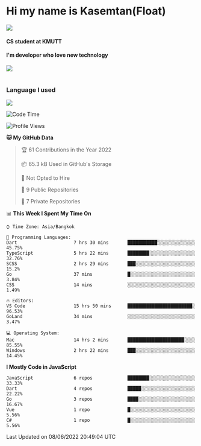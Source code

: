 # Hi my name is Kasemtan(Float)
![](https://64.media.tumblr.com/9c2a8f831efe8da556ffbf89cebb52c9/b86c1ab833a37e32-93/s1280x1920/d000dc22f75df64be2bc150f5fa69c4f6df6bb07.gifv)
#### CS student at KMUTT
#### I'm developer who love new technology
[![](https://github-readme-stats.vercel.app/api?username=FloatKasemtan&show_icons=true&theme=nightowl)]()
#
### Language I used
[![](https://github-readme-stats.vercel.app/api/top-langs/?username=FloatKasemtan&layout=compact&theme=nightowl)]()
<!--START_SECTION:waka-->
![Code Time](http://img.shields.io/badge/Code%20Time-428%20hrs%2023%20mins-blue)

![Profile Views](http://img.shields.io/badge/Profile%20Views-0-blue)

**🐱 My GitHub Data** 

> 🏆 61 Contributions in the Year 2022
 > 
> 📦 65.3 kB Used in GitHub's Storage 
 > 
> 🚫 Not Opted to Hire
 > 
> 📜 9 Public Repositories 
 > 
> 🔑 7 Private Repositories  
 > 
📊 **This Week I Spent My Time On** 

```text
⌚︎ Time Zone: Asia/Bangkok

💬 Programming Languages: 
Dart                     7 hrs 30 mins       ███████████░░░░░░░░░░░░░░   45.75% 
TypeScript               5 hrs 22 mins       ████████░░░░░░░░░░░░░░░░░   32.76% 
SCSS                     2 hrs 29 mins       ███░░░░░░░░░░░░░░░░░░░░░░   15.2% 
Go                       37 mins             █░░░░░░░░░░░░░░░░░░░░░░░░   3.84% 
CSS                      14 mins             ░░░░░░░░░░░░░░░░░░░░░░░░░   1.49%

🔥 Editors: 
VS Code                  15 hrs 50 mins      ████████████████████████░   96.53% 
GoLand                   34 mins             ░░░░░░░░░░░░░░░░░░░░░░░░░   3.47%

💻 Operating System: 
Mac                      14 hrs 2 mins       █████████████████████░░░░   85.55% 
Windows                  2 hrs 22 mins       ███░░░░░░░░░░░░░░░░░░░░░░   14.45%

```

**I Mostly Code in JavaScript** 

```text
JavaScript               6 repos             ████████░░░░░░░░░░░░░░░░░   33.33% 
Dart                     4 repos             █████░░░░░░░░░░░░░░░░░░░░   22.22% 
Go                       3 repos             ████░░░░░░░░░░░░░░░░░░░░░   16.67% 
Vue                      1 repo              █░░░░░░░░░░░░░░░░░░░░░░░░   5.56% 
C#                       1 repo              █░░░░░░░░░░░░░░░░░░░░░░░░   5.56%

```



 Last Updated on 08/06/2022 20:49:04 UTC
<!--END_SECTION:waka-->
<!--
**FloatKasemtan/FloatKasemtan** is a ✨ _special_ ✨ repository because its `README.md` (this file) appears on your GitHub profile.

Here are some ideas to get you started:

- 🔭 I’m currently working on ...
- 🌱 I’m currently learning ...
- 👯 I’m looking to collaborate on ...
- 🤔 I’m looking for help with ...
- 💬 Ask me about ...
- 📫 How to reach me: ...
- 😄 Pronouns: ...
- ⚡ Fun fact: ...
-->

